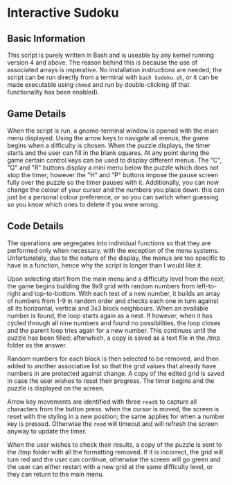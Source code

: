 # Interactive Sudoku

## Basic Information
This script is purely written in Bash and is useable by any kernel running version 4 and above. The reason behind this is because the use of associated arrays is imperative. No installation instructions are needed; the script can be run directly from a terminal with `bash Sudoku.sh`, or it can be made executable using `chmod` and run by double-clicking (if that functionality has been enabled).

## Game Details
When the script is run, a gnome-terminal window is opened with the main menu displayed. Using the arrow keys to navigate all menus, the game begins when a difficulty is chosen. When the puzzle displays, the timer starts and the user can fill in the blank squares. At any point during the game certain control keys can be used to display different menus. The "C", "Q" and "R" buttons display a mini menu below the puzzle which does not stop the timer; however the "H" and "P" buttons impose the pause screen fully over the puzzle so the timer pauses with it. Additionally, you can now change the colour of your cursor and the numbers you place down. this can just be a personal colour preference, or so you can switch when guessing so you know which ones to delete if you were wrong.

## Code Details
The operations are segregates into individual functions so that they are performed only when necessary, with the exception of the menu systems. Unfortunately, due to the nature of the display, the menus are too specific to have in a function, hence why the script is longer than I would like it.

Upon selecting start from the main menu and a difficulty level from the next; the game begins building the 9x9 grid with random numbers from left-to-right and top-to-bottom. With each test of a new number, it builds an array of numbers from 1-9 in random order and checks each one in turn against all its horizontal, vertical and 3x3 block neighbours. When an available number is found, the loop starts again as a nest. If however, when it has cycled through all nine numbers and found no possibilities, the loop closes and the parent loop tries again for a new number. This continues until the puzzle has been filled; afterwhich, a copy is saved as a text file in the /tmp folder as the answer.

Random numbers for each block is then selected to be removed, and then added to another associative list so that the grid values that already have numbers in are protected against change. A copy of the edited grid is saved in case the user wishes to reset their progress. The timer begins and the puzzle is displayed on the screen.

Arrow key movements are identified with three `read`s to capture all characters from the button press. when the cursor is moved, the screen is reset with the styling in a new position; the same applies for when a number key is pressed. Otherwise the `read` will timeout and will refresh the screen anyway to update the timer.

When the user wishes to check their results, a copy of the puzzle is sent to the /tmp folder with all the formatting removed. If it is incorrect, the grid will turn red and the user can continue, otherwise the screen will go green and the user can either restart with a new grid at the same difficulty level, or they can return to the main menu.
